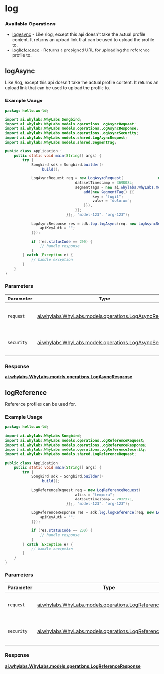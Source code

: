 # log

### Available Operations

* [logAsync](#logasync) - Like /log, except this api doesn't take the actual profile content. It returns an upload link that can be used to upload the profile to.
* [logReference](#logreference) - Returns a presigned URL for uploading the reference profile to.

## logAsync

Like /log, except this api doesn't take the actual profile content. It returns an upload link that can be used to upload the profile to.

### Example Usage

```java
package hello.world;

import ai.whylabs.WhyLabs.Songbird;
import ai.whylabs.WhyLabs.models.operations.LogAsyncRequest;
import ai.whylabs.WhyLabs.models.operations.LogAsyncResponse;
import ai.whylabs.WhyLabs.models.operations.LogAsyncSecurity;
import ai.whylabs.WhyLabs.models.shared.LogAsyncRequest;
import ai.whylabs.WhyLabs.models.shared.SegmentTag;

public class Application {
    public static void main(String[] args) {
        try {
            Songbird sdk = Songbird.builder()
                .build();

            LogAsyncRequest req = new LogAsyncRequest(                new LogAsyncRequest() {{
                                datasetTimestamp = 369808L;
                                segmentTags = new ai.whylabs.WhyLabs.models.shared.SegmentTag[]{{
                                    add(new SegmentTag() {{
                                        key = "fugit";
                                        value = "dolorum";
                                    }}),
                                }};
                            }};, "model-123", "org-123");            

            LogAsyncResponse res = sdk.log.logAsync(req, new LogAsyncSecurity("excepturi") {{
                apiKeyAuth = "";
            }});

            if (res.statusCode == 200) {
                // handle response
            }
        } catch (Exception e) {
            // handle exception
        }
    }
}
```

### Parameters

| Parameter                                                                                            | Type                                                                                                 | Required                                                                                             | Description                                                                                          |
| ---------------------------------------------------------------------------------------------------- | ---------------------------------------------------------------------------------------------------- | ---------------------------------------------------------------------------------------------------- | ---------------------------------------------------------------------------------------------------- |
| `request`                                                                                            | [ai.whylabs.WhyLabs.models.operations.LogAsyncRequest](../../models/operations/LogAsyncRequest.md)   | :heavy_check_mark:                                                                                   | The request object to use for the request.                                                           |
| `security`                                                                                           | [ai.whylabs.WhyLabs.models.operations.LogAsyncSecurity](../../models/operations/LogAsyncSecurity.md) | :heavy_check_mark:                                                                                   | The security requirements to use for the request.                                                    |


### Response

**[ai.whylabs.WhyLabs.models.operations.LogAsyncResponse](../../models/operations/LogAsyncResponse.md)**


## logReference

Reference profiles can be used for.

### Example Usage

```java
package hello.world;

import ai.whylabs.WhyLabs.Songbird;
import ai.whylabs.WhyLabs.models.operations.LogReferenceRequest;
import ai.whylabs.WhyLabs.models.operations.LogReferenceResponse;
import ai.whylabs.WhyLabs.models.operations.LogReferenceSecurity;
import ai.whylabs.WhyLabs.models.shared.LogReferenceRequest;

public class Application {
    public static void main(String[] args) {
        try {
            Songbird sdk = Songbird.builder()
                .build();

            LogReferenceRequest req = new LogReferenceRequest(                new LogReferenceRequest() {{
                                alias = "tempora";
                                datasetTimestamp = 703737L;
                            }};, "model-123", "org-123");            

            LogReferenceResponse res = sdk.log.logReference(req, new LogReferenceSecurity("tempore") {{
                apiKeyAuth = "";
            }});

            if (res.statusCode == 200) {
                // handle response
            }
        } catch (Exception e) {
            // handle exception
        }
    }
}
```

### Parameters

| Parameter                                                                                                    | Type                                                                                                         | Required                                                                                                     | Description                                                                                                  |
| ------------------------------------------------------------------------------------------------------------ | ------------------------------------------------------------------------------------------------------------ | ------------------------------------------------------------------------------------------------------------ | ------------------------------------------------------------------------------------------------------------ |
| `request`                                                                                                    | [ai.whylabs.WhyLabs.models.operations.LogReferenceRequest](../../models/operations/LogReferenceRequest.md)   | :heavy_check_mark:                                                                                           | The request object to use for the request.                                                                   |
| `security`                                                                                                   | [ai.whylabs.WhyLabs.models.operations.LogReferenceSecurity](../../models/operations/LogReferenceSecurity.md) | :heavy_check_mark:                                                                                           | The security requirements to use for the request.                                                            |


### Response

**[ai.whylabs.WhyLabs.models.operations.LogReferenceResponse](../../models/operations/LogReferenceResponse.md)**


